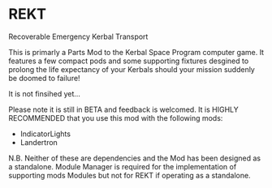 # REKT
Recoverable Emergency Kerbal Transport

This is primarly a Parts Mod to the Kerbal Space Program computer game. It features a few compact pods and some supporting fixtures desgined to prolong the life expectancy of your Kerbals should your mission suddenly be doomed to failure!

It is not finsihed yet...

Please note it is still in BETA and feedback is welcomed.
It is HIGHLY RECOMMENDED that you use this mod with the following mods:
  - IndicatorLights
  - Landertron
  
  N.B.  Neither of these are dependencies and the Mod has been designed as a standalone. Module Manager is required for the               implementation of supporting mods Modules but not for REKT if operating as a standalone.
